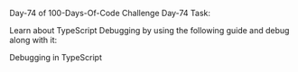 Day-74 of 100-Days-Of-Code Challenge
Day-74 Task:

Learn about TypeScript Debugging by using the following guide and debug along with it:

Debugging in TypeScript